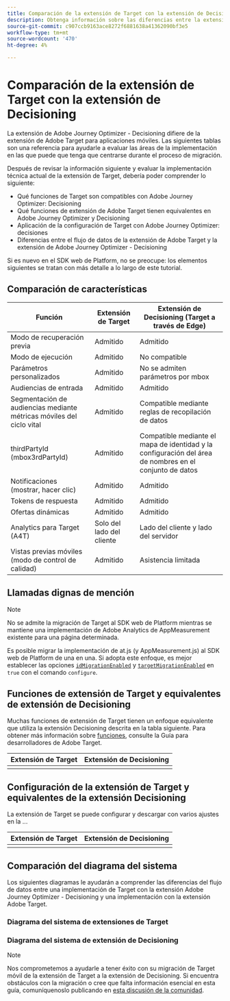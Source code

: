 ```yaml
---
title: Comparación de la extensión de Target con la extensión de Decisioning
description: Obtenga información sobre las diferencias entre la extensión de Target y la extensión Decisioning, incluidas las funciones, la configuración y el flujo de datos.
source-git-commit: c907ccb9163ace8272f6881638a41362090bf3e5
workflow-type: tm+mt
source-wordcount: '470'
ht-degree: 4%

---
```


# Comparación de la extensión de Target con la extensión de Decisioning

La extensión de Adobe Journey Optimizer - Decisioning difiere de la extensión de Adobe Target para aplicaciones móviles. Las siguientes tablas son una referencia para ayudarle a evaluar las áreas de la implementación en las que puede que tenga que centrarse durante el proceso de migración.

Después de revisar la información siguiente y evaluar la implementación técnica actual de la extensión de Target, debería poder comprender lo siguiente:

- Qué funciones de Target son compatibles con Adobe Journey Optimizer: Decisioning
- Qué funciones de extensión de Adobe Target tienen equivalentes en Adobe Journey Optimizer y Decisioning
- Aplicación de la configuración de Target con Adobe Journey Optimizer: decisiones
- Diferencias entre el flujo de datos de la extensión de Adobe Target y la extensión de Adobe Journey Optimizer - Decisioning

Si es nuevo en el SDK web de Platform, no se preocupe: los elementos siguientes se tratan con más detalle a lo largo de este tutorial.

## Comparación de características

| Función | Extensión de Target | Extensión de Decisioning (Target a través de Edge) |
|---|---|---|
| Modo de recuperación previa | Admitido | Admitido |
| Modo de ejecución | Admitido | No compatible |
| Parámetros personalizados | Admitido | No se admiten parámetros por mbox |
| Audiencias de entrada | Admitido | Admitido |
| Segmentación de audiencias mediante métricas móviles del ciclo vital | Admitido | Compatible mediante reglas de recopilación de datos |
| thirdPartyId (mbox3rdPartyId) | Admitido | Compatible mediante el mapa de identidad y la configuración del área de nombres en el conjunto de datos |
| Notificaciones (mostrar, hacer clic) | Admitido | Admitido |
| Tokens de respuesta | Admitido | Admitido |
| Ofertas dinámicas | Admitido | Admitido |
| Analytics para Target (A4T) | Solo del lado del cliente | Lado del cliente y lado del servidor |
| Vistas previas móviles (modo de control de calidad) | Admitido | Asistencia limitada |



## Llamadas dignas de mención

>[!NOTE]
>
>No se admite la migración de Target al SDK web de Platform mientras se mantiene una implementación de Adobe Analytics de AppMeasurement existente para una página determinada.
>
> Es posible migrar la implementación de at.js (y AppMeasurement.js) al SDK web de Platform de una en una. Si adopta este enfoque, es mejor establecer las opciones [`idMigrationEnabled`](https://experienceleague.adobe.com/docs/experience-platform/edge/fundamentals/configuring-the-sdk.html#id-migration-enabled) y [`targetMigrationEnabled`](https://experienceleague.adobe.com/docs/experience-platform/edge/fundamentals/configuring-the-sdk.html#targetMigrationEnabled) en `true` con el comando `configure`.

## Funciones de extensión de Target y equivalentes de extensión de Decisioning

Muchas funciones de extensión de Target tienen un enfoque equivalente que utiliza la extensión Decisioning descrita en la tabla siguiente. Para obtener más información sobre [funciones](https://developer.adobe.com/target/implement/client-side/atjs/atjs-functions/atjs-functions/), consulte la Guía para desarrolladores de Adobe Target.

| Extensión de Target | Extensión de Decisioning |
| --- | --- | 
| |  |

## Configuración de la extensión de Target y equivalentes de la extensión Decisioning

La extensión de Target se puede configurar y descargar con varios ajustes en la ...

| Extensión de Target | Extensión de Decisioning |
| --- | --- | 
| |  |


## Comparación del diagrama del sistema

Los siguientes diagramas le ayudarán a comprender las diferencias del flujo de datos entre una implementación de Target con la extensión Adobe Journey Optimizer - Decisioning y una implementación con la extensión Adobe Target.

### Diagrama del sistema de extensiones de Target



### Diagrama del sistema de extensión de Decisioning




>[!NOTE]
>
>Nos comprometemos a ayudarle a tener éxito con su migración de Target móvil de la extensión de Target a la extensión de Decisioning. Si encuentra obstáculos con la migración o cree que falta información esencial en esta guía, comuníquenoslo publicando en [esta discusión de la comunidad](https://experienceleaguecommunities.adobe.com/t5/adobe-experience-platform-data/tutorial-discussion-migrate-target-from-at-js-to-web-sdk/m-p/575587#M463).
